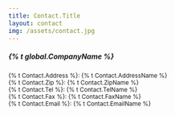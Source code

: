 ```yaml
---
title: Contact.Title
layout: contact
img: /assets/contact.jpg
---
```


##### {% t global.CompanyName %}
<small> {% t Contact.Address %}: {% t Contact.AddressName %} </small>
<br>
<small> {% t Contact.Zip %}: {% t Contact.ZipName %} </small>
<br>
<small> {% t Contact.Tel %}: {% t Contact.TelName %} </small>
<br>
<small> {% t Contact.Fax %}: {% t Contact.FaxName %} </small>
<br>
<small> {% t Contact.Email %}: {% t Contact.EmailName %} </small>
